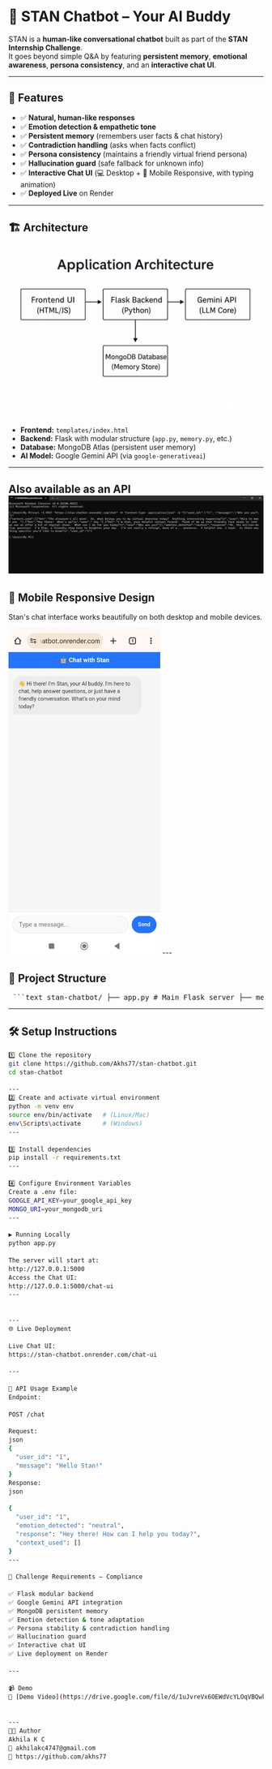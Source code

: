 # 🤖 STAN Chatbot – Your AI Buddy 

STAN is a **human-like conversational chatbot** built as part of the **STAN Internship Challenge**.  
It goes beyond simple Q&A by featuring **persistent memory**, **emotional awareness**, **persona consistency**, and an **interactive chat UI**.

---

## 🚀 Features
- ✅ **Natural, human-like responses**
- ✅ **Emotion detection & empathetic tone**
- ✅ **Persistent memory** (remembers user facts & chat history)
- ✅ **Contradiction handling** (asks when facts conflict)
- ✅ **Persona consistency** (maintains a friendly virtual friend persona)
- ✅ **Hallucination guard** (safe fallback for unknown info)
- ✅ **Interactive Chat UI** (💻 Desktop + 📱 Mobile Responsive, with typing animation)
- ✅ **Deployed Live** on Render

---


## 🏗️ Architecture
![Architecture](static/SoftwareArchitecture.png)

- **Frontend:** `templates/index.html`  
- **Backend:** Flask with modular structure (`app.py`, `memory.py`, etc.)  
- **Database:** MongoDB Atlas (persistent user memory)  
- **AI Model:** Google Gemini API (via `google-generativeai`)  
---

Also available as an API
![API](static/cmd.png)
 ---

## 📱 Mobile Responsive Design
Stan's chat interface works beautifully on both desktop and mobile devices.

<img src="static/mobile-view.jpg" alt="Mobile View" width="300">
---

## 📂 Project Structure

<pre> ```text stan-chatbot/ ├── app.py # Main Flask server ├── memory.py # Memory storage and contradiction handling ├── emotion.py # Emotion detection logic ├── guard.py # Hallucination guard ├── persona.py # Persona rules ├── style.py # Style enhancer ├── requirements.txt# Dependencies ├── .gitignore # Ignored files ├── .env # API keys ├── templates/ │ └── index.html # Chat UI └── static/ └── cmd.png # Screenshot ``` </pre>

---

## 🛠️ Setup Instructions
 
```bash
1️⃣ Clone the repository
git clone https://github.com/Akhs77/stan-chatbot.git
cd stan-chatbot

---
2️⃣ Create and activate virtual environment
python -m venv env
source env/bin/activate   # (Linux/Mac)
env\Scripts\activate      # (Windows)
---

3️⃣ Install dependencies
pip install -r requirements.txt
---

4️⃣ Configure Environment Variables
Create a .env file:
GOOGLE_API_KEY=your_google_api_key
MONGO_URI=your_mongodb_uri
---

▶️ Running Locally
python app.py

The server will start at:
http://127.0.0.1:5000
Access the Chat UI:
http://127.0.0.1:5000/chat-ui
---


---
🌐 Live Deployment

Live Chat UI:
https://stan-chatbot.onrender.com/chat-ui

---

📡 API Usage Example
Endpoint:

POST /chat

Request:
json
{
  "user_id": "1",
  "message": "Hello Stan!"
}
Response:
json

{
  "user_id": "1",
  "emotion_detected": "neutral",
  "response": "Hey there! How can I help you today?",
  "context_used": []
}
---

🎯 Challenge Requirements – Compliance

✅ Flask modular backend
✅ Google Gemini API integration
✅ MongoDB persistent memory
✅ Emotion detection & tone adaptation
✅ Persona stability & contradiction handling
✅ Hallucination guard
✅ Interactive chat UI
✅ Live deployment on Render

---

📹 Demo
🎥 [Demo Video](https://drive.google.com/file/d/1uJvreVx6OEWdVcYLOqVBQwkPO9WMJ9cC/view?usp=sharing)


---
👨‍💻 Author
Akhila K C
📧 akhilakc4747@gmail.com
🔗 https://github.com/akhs77
